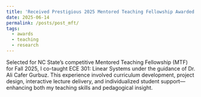 ```yaml
---
title: 'Received Prestigious 2025 Mentored Teaching Fellowship Awarded by Nc State University'
date: 2025-06-14
permalink: /posts/post_mft/
tags:
  - awards
  - teaching
  - research
---
```


Selected for NC State’s competitive Mentored Teaching Fellowship (MTF) for Fall 2025, I co-taught ECE 301: Linear Systems under the guidance of Dr. Ali Cafer Gurbuz. This experience involved curriculum development, project design, interactive lecture delivery, and individualized student support—enhancing both my teaching skills and pedagogical insight.


